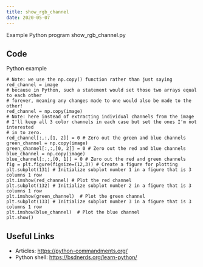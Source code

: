 ```yaml
---
title: show_rgb_channel
date: 2020-05-07
---
```

Example Python program show_rgb_channel.py


## Code

Python example

    # Note: we use the np.copy() function rather than just saying red_channel = image
    # because in Python, such a statement would set those two arrays equal to each other
    # forever, meaning any changes made to one would also be made to the other!
    red_channel = np.copy(image)
    # Note: here instead of extracting individual channels from the image
    # I'll keep all 3 color channels in each case but set the ones I'm not interested 
    # in to zero.  
    red_channel[:,:,[1, 2]] = 0 # Zero out the green and blue channels
    green_channel = np.copy(image)
    green_channel[:,:,[0, 2]] = 0 # Zero out the red and blue channels
    blue_channel = np.copy(image)
    blue_channel[:,:,[0, 1]] = 0 # Zero out the red and green channels
    fig = plt.figure(figsize=(12,3)) # Create a figure for plotting
    plt.subplot(131) # Initialize subplot number 1 in a figure that is 3 columns 1 row
    plt.imshow(red_channel) # Plot the red channel
    plt.subplot(132) # Initialize subplot number 2 in a figure that is 3 columns 1 row
    plt.imshow(green_channel)  # Plot the green channel
    plt.subplot(133) # Initialize subplot number 3 in a figure that is 3 columns 1 row
    plt.imshow(blue_channel)  # Plot the blue channel
    plt.show() 

## Useful Links

- Articles: https://python-commandments.org/
- Python shell: https://bsdnerds.org/learn-python/
